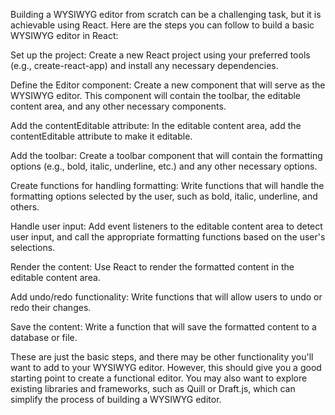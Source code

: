 Building a WYSIWYG editor from scratch can be a challenging task, but it is achievable using React. Here are the steps you can follow to build a basic WYSIWYG editor in React:

Set up the project:
Create a new React project using your preferred tools (e.g., create-react-app) and install any necessary dependencies.

Define the Editor component:
Create a new component that will serve as the WYSIWYG editor. This component will contain the toolbar, the editable content area, and any other necessary components.

Add the contentEditable attribute:
In the editable content area, add the contentEditable attribute to make it editable.

Add the toolbar:
Create a toolbar component that will contain the formatting options (e.g., bold, italic, underline, etc.) and any other necessary options.

Create functions for handling formatting:
Write functions that will handle the formatting options selected by the user, such as bold, italic, underline, and others.

Handle user input:
Add event listeners to the editable content area to detect user input, and call the appropriate formatting functions based on the user's selections.

Render the content:
Use React to render the formatted content in the editable content area.

Add undo/redo functionality:
Write functions that will allow users to undo or redo their changes.

Save the content:
Write a function that will save the formatted content to a database or file.

These are just the basic steps, and there may be other functionality you'll want to add to your WYSIWYG editor. However, this should give you a good starting point to create a functional editor. You may also want to explore existing libraries and frameworks, such as Quill or Draft.js, which can simplify the process of building a WYSIWYG editor.
